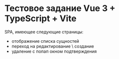 # Тестовое задание Vue 3 + TypeScript + Vite

SPA, имеющее следующие страницы:

- отображение списка сущностей
- переход на редактирование \ создание
- удаление с попап окном подтверждения
